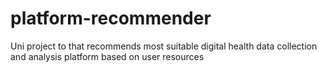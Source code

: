 # platform-recommender
Uni project to that recommends most suitable digital health data collection and analysis platform based on user resources
